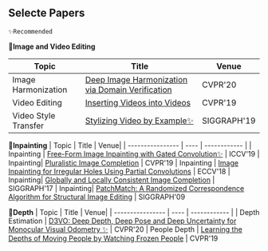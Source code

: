 ## Selecte Papers
`✨Recommended`

**🥥Image and Video Editing**

| Topic | Title | Venue| 
| ---------------- | ---- | ------------ |
| Image Harmonization| [Deep Image Harmonization via Domain Verification](https://arxiv.org/pdf/1911.13239.pdf) | CVPR'20
| Video Editing | [Inserting Videos into Videos](https://arxiv.org/pdf/1903.06571.pdf) | CVPR'19
| Video Style Transfer| [Stylizing Video by Example✨](https://dcgi.fel.cvut.cz/home/sykorad/Jamriska19-SIG.pdf) | SIGGRAPH'19

**🥥Inpainting**
| Topic | Title | Venue| 
| ---------------- | ---- | ------------ |
| Inpainting | [Free-Form Image Inpainting with Gated Convolution✨](http://openaccess.thecvf.com/content_ICCV_2019/papers/Yu_Free-Form_Image_Inpainting_With_Gated_Convolution_ICCV_2019_paper.pdf) | ICCV'19
| Inpainting| [Pluralistic Image Completion](https://arxiv.org/pdf/1903.04227.pdf) | CVPR'19
| Inpainting | [Image Inpainting for Irregular Holes Using Partial Convolutions](https://arxiv.org/pdf/1804.07723.pdf) | ECCV'18
| Inpainting| [Globally and Locally Consistent Image Completion](http://iizuka.cs.tsukuba.ac.jp/projects/completion/data/completion_sig2017.pdf) | SIGGRAPH'17
| Inpainting| [PatchMatch: A Randomized Correspondence Algorithm for Structural Image Editing](https://gfx.cs.princeton.edu/gfx/pubs/Barnes_2009_PAR/patchmatch.pdf) | SIGGRAPH'09

**🥥Depth**
| Topic | Title | Venue| 
| ---------------- | ---- | ------------ |
| Depth Estimation | [D3VO: Deep Depth, Deep Pose and Deep Uncertainty for Monocular Visual Odometry ✨](https://arxiv.org/pdf/2003.01060.pdf) | CVPR'20
| People Depth | [Learning the Depths of Moving People by Watching Frozen People](https://arxiv.org/pdf/1904.11111.pdf) | CVPR'19
